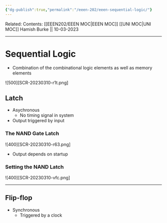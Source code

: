 ```yaml
---
{"dg-publish":true,"permalink":"/eeen-202/eeen-sequential-logic/"}
---
```



Related: 
Contents: [[EEEN202/EEEN MOC\|EEEN MOC]]
[[UNI MOC\|UNI MOC]]
Hamish Burke || 10-03-2023
***
# Sequential Logic
- Combination of the combinational logic elements as well as memory elements

![500][SCR-20230310-r1t.png]

## Latch
- Asychronous
	- No timing signal in system
- Output triggered by input

### The NAND Gate Latch
![400][SCR-20230310-r63.png]
- Output depends on startup

### Setting the NAND Latch
![400][SCR-20230310-vfc.png]


***

## Flip-flop
- Synchronous
	- Triggered by a clock



